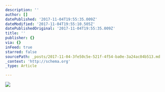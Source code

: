 ```yaml
---
description: ''
author: []
datePublished: '2017-11-04T19:55:35.009Z'
dateModified: '2017-11-04T19:55:10.505Z'
datePublishedOriginal: '2017-11-04T19:55:35.009Z'
title: ''
publisher: {}
via: {}
inFeed: true
starred: false
sourcePath: _posts/2017-11-04-3fe50c5e-521f-4f54-ba0e-3a24ac04b513.md
_context: 'http://schema.org'
_type: Article

---
```

![](https://the-grid-user-content.s3-us-west-2.amazonaws.com/aefaa800-2bc2-456f-a291-cdd85d241819.jpg)